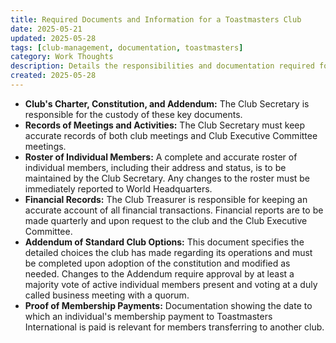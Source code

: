 ```yaml
---
title: Required Documents and Information for a Toastmasters Club
date: 2025-05-21
updated: 2025-05-28
tags: [club-management, documentation, toastmasters]
category: Work Thoughts
description: Details the responsibilities and documentation required for a Toastmasters club, including charter, records, rosters, financial reports, and membership payment proof. Responsibilities are divided between the Club Secretary and the Club Treasurer, highlighting the procedures for managing and updating essential club documents.
created: 2025-05-28
---
```


- **Club's Charter, Constitution, and Addendum:** The Club Secretary is responsible for the custody of these key documents.
- **Records of Meetings and Activities:** The Club Secretary must keep accurate records of both club meetings and Club Executive Committee meetings.
- **Roster of Individual Members:** A complete and accurate roster of individual members, including their address and status, is to be maintained by the Club Secretary. Any changes to the roster must be immediately reported to World Headquarters.
- **Financial Records:** The Club Treasurer is responsible for keeping an accurate account of all financial transactions. Financial reports are to be made quarterly and upon request to the club and the Club Executive Committee.
- **Addendum of Standard Club Options:** This document specifies the detailed choices the club has made regarding its operations and must be completed upon adoption of the constitution and modified as needed. Changes to the Addendum require approval by at least a majority vote of active individual members present and voting at a duly called business meeting with a quorum.
- **Proof of Membership Payments:** Documentation showing the date to which an individual's membership payment to Toastmasters International is paid is relevant for members transferring to another club.
